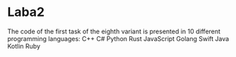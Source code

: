 # Laba2
The code of the first task of the eighth variant is presented in 10 different programming languages:
C++
C#
Python
Rust
JavaScript
Golang
Swift
Java
Kotlin
Ruby
